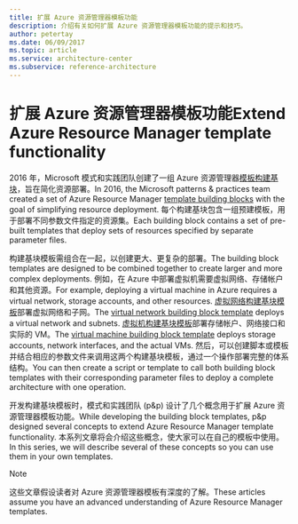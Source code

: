 ```yaml
---
title: 扩展 Azure 资源管理器模板功能
description: 介绍有关如何扩展 Azure 资源管理器模板功能的提示和技巧。
author: petertay
ms.date: 06/09/2017
ms.topic: article
ms.service: architecture-center
ms.subservice: reference-architecture
---
```


# <a name="extend-azure-resource-manager-template-functionality"></a><span data-ttu-id="9c694-103">扩展 Azure 资源管理器模板功能</span><span class="sxs-lookup"><span data-stu-id="9c694-103">Extend Azure Resource Manager template functionality</span></span>

<span data-ttu-id="9c694-104">2016 年，Microsoft 模式和实践团队创建了一组 Azure 资源管理器[模板构建基块](https://github.com/mspnp/template-building-blocks/wiki)，旨在简化资源部署。</span><span class="sxs-lookup"><span data-stu-id="9c694-104">In 2016, the Microsoft patterns & practices team created a set of Azure Resource Manager [template building blocks](https://github.com/mspnp/template-building-blocks/wiki) with the goal of simplifying resource deployment.</span></span> <span data-ttu-id="9c694-105">每个构建基块包含一组预建模板，用于部署不同参数文件指定的资源集。</span><span class="sxs-lookup"><span data-stu-id="9c694-105">Each building block contains a set of pre-built templates that deploy sets of resources specified by separate parameter files.</span></span>

<span data-ttu-id="9c694-106">构建基块模板需组合在一起，以创建更大、更复杂的部署。</span><span class="sxs-lookup"><span data-stu-id="9c694-106">The building block templates are designed to be combined together to create larger and more complex deployments.</span></span> <span data-ttu-id="9c694-107">例如，在 Azure 中部署虚拟机需要虚拟网络、存储帐户和其他资源。</span><span class="sxs-lookup"><span data-stu-id="9c694-107">For example, deploying a virtual machine in Azure requires a virtual network, storage accounts, and other resources.</span></span> <span data-ttu-id="9c694-108">[虚拟网络构建基块模板](https://github.com/mspnp/template-building-blocks/wiki/VNet-(v1))部署虚拟网络和子网。</span><span class="sxs-lookup"><span data-stu-id="9c694-108">The [virtual network building block template](https://github.com/mspnp/template-building-blocks/wiki/VNet-(v1)) deploys a virtual network and subnets.</span></span> <span data-ttu-id="9c694-109">[虚拟机构建基块模板](https://github.com/mspnp/template-building-blocks/wiki/Windows-and-Linux-VMs-(v1))部署存储帐户、网络接口和实际的 VM。</span><span class="sxs-lookup"><span data-stu-id="9c694-109">The [virtual machine building block template](https://github.com/mspnp/template-building-blocks/wiki/Windows-and-Linux-VMs-(v1)) deploys storage accounts, network interfaces, and the actual VMs.</span></span> <span data-ttu-id="9c694-110">然后，可以创建脚本或模板并结合相应的参数文件来调用这两个构建基块模板，通过一个操作部署完整的体系结构。</span><span class="sxs-lookup"><span data-stu-id="9c694-110">You can then create a script or template to call both building block templates with their corresponding parameter files to deploy a complete architecture with one operation.</span></span>

<span data-ttu-id="9c694-111">开发构建基块模板时，模式和实践团队 (p&p) 设计了几个概念用于扩展 Azure 资源管理器模板功能。</span><span class="sxs-lookup"><span data-stu-id="9c694-111">While developing the building block templates, p&p designed several concepts to extend Azure Resource Manager template functionality.</span></span> <span data-ttu-id="9c694-112">本系列文章将会介绍这些概念，使大家可以在自己的模板中使用。</span><span class="sxs-lookup"><span data-stu-id="9c694-112">In this series, we will describe several of these concepts so you can use them in your own templates.</span></span>

> [!NOTE]
> <span data-ttu-id="9c694-113">这些文章假设读者对 Azure 资源管理器模板有深度的了解。</span><span class="sxs-lookup"><span data-stu-id="9c694-113">These articles assume you have an advanced understanding of Azure Resource Manager templates.</span></span>